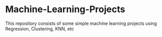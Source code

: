 # Machine-Learning-Projects
This repository consists of some simple machine learning projects using Regression, Clustering, KNN, etc
